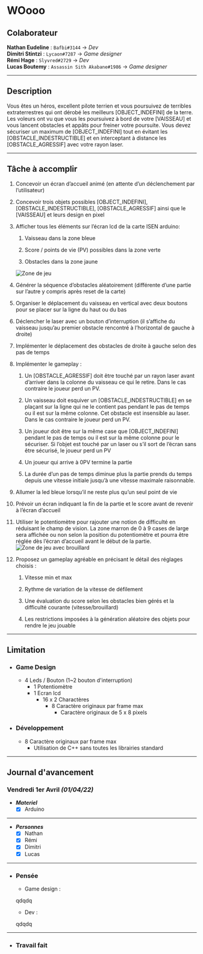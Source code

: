 # WOooo

## Colaborateur

**Nathan Eudeline** : `Bafbi#3144` -> _Dev_  
**Dimitri Stintzi** : `Lycaon#7287` -> _Game designer_  
**Rémi Hage** : `Slyvred#2729` -> _Dev_  
**Lucas Boutemy** : `Assassin Sith Akabane#1986` -> _Game designer_

---

## Description

Vous êtes un héros, excellent pilote terrien et vous poursuivez de terribles extraterrestres qui ont
dérobé les meilleurs [OBJECT_INDEFINI] de la terre. Les voleurs ont vu que vous les poursuivez à bord
de votre [VAISSEAU] et vous lancent obstacles et appâts pour freiner votre poursuite. Vous devez
sécuriser un maximum de [OBJECT_INDEFINI] tout en évitant les [OBSTACLE_INDESTRUCTIBLE] et en
interceptant à distance les [OBSTACLE_AGRESSIF] avec votre rayon laser.

---

## Tâche à accomplir

1. Concevoir un écran d’accueil animé (en attente d’un déclenchement par l’utilisateur)

2. Concevoir trois objets possibles [OBJECT_INDEFINI], [OBSTACLE_INDESTRUCTIBLE], [OBSTACLE_AGRESSIF] ainsi que le [VAISSEAU] et leurs design en pixel

3. Afficher tous les éléments sur l’écran lcd de la carte ISEN arduino:

    1. Vaisseau dans la zone bleue

    2. Score / points de vie (PV) possibles dans la zone verte

    3. Obstacles dans la zone jaune  

    ![Zone de jeu](https://cdn.discordapp.com/attachments/676180251155365893/960168126689992704/unknown.png)

4. Générer la séquence d’obstacles aléatoirement (différente d’une partie sur l’autre y compris après reset de la carte)

5. Organiser le déplacement du vaisseau en vertical avec deux boutons pour se placer sur la ligne du haut ou du bas

6. Déclencher le laser avec un bouton d’interruption (il s’affiche du vaisseau jusqu’au premier obstacle rencontré à l’horizontal de gauche à droite)

7. Implémenter le déplacement des obstacles de droite à gauche selon des pas de temps

8. Implémenter le gameplay :

    1. Un [OBSTACLE_AGRESSIF] doit être touché par un rayon laser avant d’arriver dans la colonne du vaisseau ce qui le retire. Dans le cas contraire le joueur perd un PV.

    2. Un vaisseau doit esquiver un [OBSTACLE_INDESTRUCTIBLE] en se plaçant sur la ligne qui ne le contient pas pendant le pas de temps ou il est sur la même colonne. Cet  obstacle est insensible au laser. Dans le cas contraire le joueur perd un PV.

    3. Un joueur doit être sur la même case que [OBJECT_INDEFINI] pendant le pas de temps ou il est sur la même colonne pour le sécuriser. Si l’objet est touché par un laser ou s’il sort de l’écran sans être sécurisé, le joueur perd un PV

    4. Un joueur qui arrive à 0PV termine la partie

    5. La durée d’un pas de temps diminue plus la partie prends du temps depuis une vitesse initiale jusqu’à une vitesse maximale raisonnable.

9. Allumer la led bleue lorsqu’il ne reste plus qu’un seul point de vie

10. Prévoir un écran indiquant la fin de la partie et le score avant de revenir à l’écran d’accueil

11. Utiliser le potentiomètre pour rajouter une notion de difficulté en réduisant le champ de vision. La zone marron de 0 à 9 cases de large sera affichée ou non selon la position du potentiomètre et pourra être réglée dès l’écran d’accueil avant le début de la partie.  
![Zone de jeu avec brouillard](https://cdn.discordapp.com/attachments/676180251155365893/960173874614509618/unknown.png)

12. Proposez un gameplay agréable en précisant le détail des réglages choisis :

    1. Vitesse min et max

    2. Rythme de variation de la vitesse de défilement

    3. Une évaluation du score selon les obstacles bien gérés et la difficulté courante (vitesse/brouillard)

    4. Les restrictions imposées à la génération aléatoire des objets pour rendre le jeu jouable

---

## Limitation

- ### Game Design

  - 4 Leds / Bouton (1~2 bouton d'interruption)
    - 1 Potentiomètre
    - 1 Ecran lcd
      - 16 x 2 Charactères
        - 8 Caractère originaux par frame max
          - Caractère originaux de 5 x 8 pixels

- ### Développement

  - 8 Caractère originaux par frame max
    - Utilisation de C++ sans toutes les librairies standard

---

## Journal d'avancement

### **Vendredi 1er Avril** _(01/04/22)_

- _**Materiel**_
  - [x] Arduino

---

- _**Personnes**_
  - [x] Nathan
  - [x] Rémi
  - [x] Dimitri
  - [x] Lucas

---

- ### **Pensée**

  - Game design :  

  qdqdq

  - Dev :  
  
  qdqdq

---

- ### **Travail fait**
